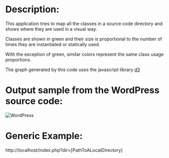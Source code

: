 Description:
=======
This application tries to map all the classes in a source code directory and shows where they are used in a visual way.

Classes are shown in green and their size is proportional to the number of times they are instantiated or statically used.

With the exception of green, similar colors represent the same class usage proportions.

The graph generated by this code uses the javascript library [d3](https://github.com/mbostock/d3)

Output sample from the WordPress source code:
=======

![WordPress](https://raw.github.com/rasismeiro/codemap/master/print.png)

Generic Example:
=======
http://localhost/index.php?dir=[PathToALocalDirectory]